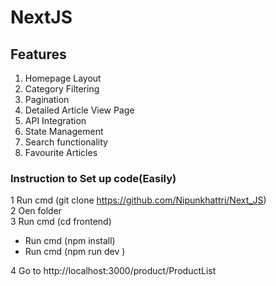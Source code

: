# NextJS 

## Features

1) Homepage Layout
2) Category Filtering
3) Pagination
4) Detailed Article View Page
5) API Integration
6) State Management
7) Search functionality
8) Favourite Articles

### Instruction to Set up code(Easily)

1 Run cmd (git clone https://github.com/Nipunkhattri/Next_JS)</br>
2 Oen folder</br>
3 Run cmd (cd frontend)
<ul>
<li>Run cmd (npm install)</li>
<li>Run cmd (npm run dev )</li>
</ul>
4 Go to http://localhost:3000/product/ProductList

